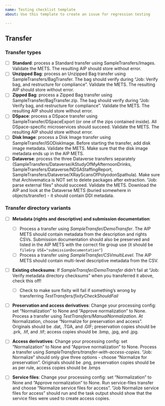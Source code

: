 ```yaml
---
name: Testing checklist template
about: Use this template to create an issue for regression testing

---
```


## Transfer

### Transfer types
- [ ] **Standard**: process a Standard transfer using SampleTransfers/Images. Validate the METS. The resulting AIP should store without error.
- [ ] **Unzipped Bag**: process an Unzipped Bag transfer using SampleTransfers/BagTransfer. The bag should verify during “Job: Verify bag, and restructure for compliance”. Validate the METS. The resulting AIP should store without error.
- [ ] **Zipped Bag**: process a Zipped Bag transfer using SampleTransfer/BagTransfer.zip. The bag should verify during “Job: Verify bag, and restructure for compliance”. Validate the METS. The resulting AIP should store without error.
- [ ] **DSpace**: process a DSpace transfer using SampleTransfer/DSpaceExport (or one of the zips contained inside). All DSpace-specific microservices should succeed. Validate the METS. The resulting AIP should store without error.
- [ ] **Disk Image**: process a Disk Image transfer using SampleTransfer/ISODiskImage. Before starting the transfer, add disk image metadata. Validate the METS. Make sure that the disk image metadata ends up in the AIP METS.
- [ ] **Dataverse**: process the three Dataverse transfers separately (SampleTransfers/Dataverse/AStudyOfMyAfternoonDrinks, SampleTransfers/Dataverse/NDSAStaffingReport, SampleTransfers/Dataverse/XRayScansOfPolyodonSpathula). Make sure that Archivematica is NOT set to delete packages after extraction. “Job: parse external files” should succeed. Validate the METS. Download the AIP and look at the Dataverse METS (buried somewhere in objects/transfer) - it should contain DDI metadata.

### Transfer directory variants

- [ ] **Metadata (rights and descriptive) and submission documentation**:
  - [ ] Process a transfer using *SampleTransfer/DemoTransfer*. The AIP METS should contain metadata from the description and rights CSVs. Submission documentation should also be preserved and listed in the AIP METS with the correct file group use (it should be `fileGrp USE="submissionDocumentation"`)
  - [ ] Process a transfer using *SampleTransfer/CSVmultiLevel*. The AIP METS should contain multi-level descriptive metadata from the CSV.
- [ ] **Existing checksums**: If *SampleTransfer/DemoTransfer* didn’t fail at “Job: Verify metadata directory checksums” when you transferred it above, check this off!
  - [ ] Check to make sure fixity will fail if something’s wrong by transferring *TestTransfers/fixityCheckShouldFail*
- [ ] **Preservation and access derivatives**: Change your processing config: set “Normalization” to None and “Approve normalization” to None. Process a transfer using *TestTransfers/ManualNormalization*. At Normalization, choose “Normalize for preservation and access”. Originals should be .dat, .TGA, and .GIF; preservation copies should be .prk, .tif, and .tif; access copies should be .bmp, .jpg, and .jpg.
- [ ] **Access derivatives**: Change your processing config: set “Normalization” to None and “Approve normalization” to None. Process a transfer using *SampleTransfers/transfer-with-access-copies*. “Job: Normalize” should only give three options - choose “Normalize for preservation”. Originals should be .png, preservation copies should be as per rule, access copies should be .bmps
- [ ] **Service files**: Change your processing config: set “Normalization” to None and “Approve normalization” to None. Run service-files transfer and choose “Normalize service files for access”. “Job Normalize service files for access” should run and the task output should show that the service files were used to create access copies.

